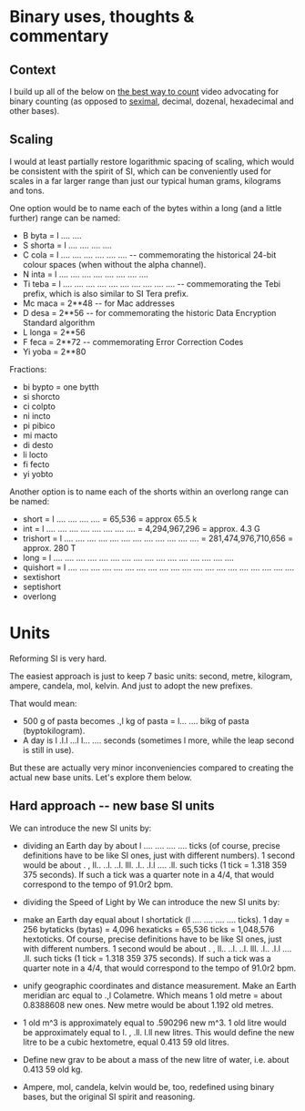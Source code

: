 # Binary uses, thoughts & commentary

## Context
I build up all of the below on [the best way to count](https://youtu.be/rDDaEVcwIJM) video advocating for binary counting (as opposed to [seximal](https://youtu.be/qID2B4MK7Y0), decimal, dozenal, hexadecimal and other bases).

## Scaling
I would at least partially restore logarithmic spacing of scaling, which would be consistent with the spirit of SI, which can be conveniently used for scales in a far larger range than just our typical human grams, kilograms and tons.

One option would be to name each of the bytes within a long (and a little further) range can be named:
* B byta = l .... ....
* S shorta = l  .... .... .... ....
* C cola = l .... ....  .... .... .... .... -- commemorating the historical 24-bit colour spaces (when without the alpha channel).
* N inta = l  .... .... .... ....  .... .... .... ....
* Ti teba = l .... ....  .... .... .... ....  .... .... .... .... -- commemorating the Tebi prefix, which is also similar to SI Tera prefix.
* Mc maca = 2**48 -- for Mac addresses
* D desa = 2**56 -- for commemorating the historic Data Encryption Standard algorithm
* L longa = 2**56
* F feca = 2**72 -- commemorating Error Correction Codes
* Yi yoba = 2**80

Fractions:
* bi bypto = one bytth
* si shorcto
* ci colpto
* ni incto
* pi pibico
* mi macto
* di desto
* li locto
* fi fecto
* yi yobto

Another option is to name each of the shorts within an overlong range can be named:
* short = l  .... .... .... .... = 65,536 = approx 65.5 k
* int = l  .... .... .... ....  .... .... .... .... = 4,294,967,296 = approx. 4.3 G
* trishort = l  .... .... .... ....  .... .... .... ....  .... .... .... .... = 281,474,976,710,656 = approx. 280 T
* long = l  .... .... .... ....  .... .... .... ....  .... .... .... ....  .... .... .... ....
* quishort = l  .... .... .... ....  .... .... .... ....  .... .... .... ....  .... .... .... ....  .... .... .... ....
* sextishort
* septishort
* overlong

# Units
Reforming SI is very hard.

The easiest approach is just to keep 7 basic units: second, metre, kilogram, ampere, candela, mol, kelvin. And just to adopt the new prefixes.

That would mean:
* 500 g of pasta becomes .,l kg of pasta = l... .... bikg of pasta (byptokilogram).
* A day is l .l.l ...l l... .... seconds (sometimes l more, while the leap second is still in use).

But these are actually very minor inconveniencies compared to creating the actual new base units. Let's explore them below.

## Hard approach -- new base SI units
We can introduce the new SI units by:

* dividing an Earth day by about l  .... .... .... .... ticks (of course, precise definitions have to be like SI ones, just with different numbers). 1 second would be about . , ll.. ..l. ..l. lll. .l.. .l.l .... .ll. such ticks (1 tick = 1.318 359 375 seconds). If such a tick was a quarter note in a 4/4, that would correspond to the tempo of 91.0r2 bpm. 
* dividing the Speed of Light by 
We can introduce the new SI units by:

* make an Earth day equal about l shortatick (l .... .... .... .... ticks). 1 day = 256 bytaticks (bytas) = 4,096 hexaticks = 65,536 ticks = 1,048,576 hextoticks. Of course, precise definitions have to be like SI ones, just with different numbers. 1 second would be about . , ll.. ..l. ..l. lll. .l.. .l.l .... .ll. such ticks (1 tick = 1.318 359 375 seconds). If such a tick was a quarter note in a 4/4, that would correspond to the tempo of 91.0r2 bpm. 
* unify geographic coordinates and distance measurement. Make an Earth meridian arc equal to .,l Colametre. Which means 1 old metre = about 0.8388608 new ones. New metre would be about 1.192 old metres.
* 1 old m^3 is approximately equal to .590296 new m^3. 1 old litre would be approximately equal to l. , .ll. l.ll new litres. This would define the new litre to be a cubic hextometre, equal 0.413 59 old litres.
* Define new grav to be about a mass of the new litre of water, i.e. about 0.413 59 old kg.
* Ampere, mol, candela, kelvin would be, too, redefined using binary bases, but the original SI spirit and reasoning.

